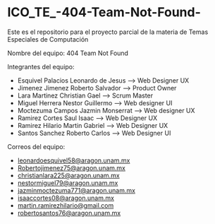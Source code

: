 # ICO_TE_-404-Team-Not-Found-
Este es el repositorio para el proyecto parcial de la materia de Temas Especiales de Computación

Nombre del equipo: 404 Team Not Found

Integrantes del equipo:

  *  Esquivel Palacios Leonardo de Jesus --> Web Designer UX
  *  Jimenez Jimenez Roberto Salvador --> Product Owner
  *  Lara Martinez Christian Gael --> Scrum Master
  *  Miguel Herrera Nestor Guillermo --> Web designer UI
  *  Moctezuma Campos Jazmin Monserrat --> Web designer UX
  *  Ramirez Cortes Saul Isaac --> Web Designer UX
  *  Ramirez Hilario Martin Gabriel --> Web Designer UX
  *  Santos Sanchez Roberto Carlos --> Web Designer UI

Correos del equipo:

* leonardoesquivel58@aragon.unam.mx
* Robertojimenez75@aragon.unam.mx
* christianlara225@aragon.unam.mx
* nestormiguel79@aragon.unam.mx
* jazminmoctezuma771@aragon.unam.mx
* isaaccortes08@aragon.unam.mx
* martin.ramirezhilario@gmail.com
* robertosantos76@aragon.unam.mx

